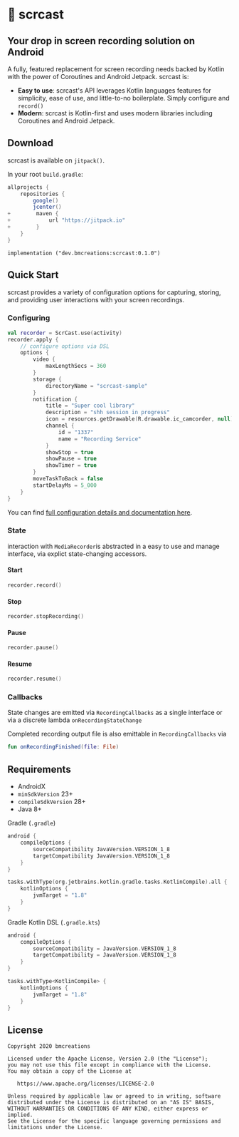 # 🎥 scrcast

## Your drop in screen recording solution on Android

A fully, featured replacement for screen recording needs backed by Kotlin with the power of Coroutines and Android Jetpack. scrcast is:

* <b>Easy to use</b>: scrcast's API leverages Kotlin languages features for simplicity, ease of use, and little-to-no boilerplate. Simply configure and `record()`
* <b>Modern</b>: scrcast is Kotlin-first and uses modern libraries including Coroutines and Android Jetpack.

## Download

scrcast is available on `jitpack()`.

In your root `build.gradle`:
```groovy
allprojects {
    repositories {
        google()
        jcenter()
+        maven {
+            url "https://jitpack.io"
+        }
    }
}
```

`implementation ("dev.bmcreations:scrcast:0.1.0")`

## Quick Start

scrcast provides a variety of configuration options for capturing, storing, and providing user interactions with your screen recordings.

### Configuring

```kotlin
val recorder = ScrCast.use(activity)
recorder.apply {
    // configure options via DSL
    options {
        video {
            maxLengthSecs = 360
        }
        storage {
            directoryName = "scrcast-sample"
        }
        notification {
            title = "Super cool library"
            description = "shh session in progress"
            icon = resources.getDrawable(R.drawable.ic_camcorder, null).toBitmap()
            channel {
                id = "1337"
                name = "Recording Service"
            }
            showStop = true
            showPause = true
            showTimer = true
        }
        moveTaskToBack = false
        startDelayMs = 5_000
    }
}
```

You can find [full configuration details and documentation here](https://bmc08gt.github.io/scrcast/).

### State

interaction with `MediaRecorder`is abstracted in a easy to use and manage interface, via explict state-changing accessors.

#### Start

```kotlin
recorder.record()
```

#### Stop

```kotlin
recorder.stopRecording()
```

#### Pause

```kotlin
recorder.pause()
```

#### Resume

```kotlin
recorder.resume()
```

### Callbacks

State changes are emitted via `RecordingCallbacks` as a single interface or via a discrete lambda `onRecordingStateChange`

Completed recording output file is also emittable in `RecordingCallbacks` via

 ```kotlin
 fun onRecordingFinished(file: File)
 ```

## Requirements

* AndroidX
* `minSdkVersion` 23+
* `compileSdkVersion` 28+
* Java 8+

Gradle (`.gradle`)

```kotlin
android {
    compileOptions {
        sourceCompatibility JavaVersion.VERSION_1_8
        targetCompatibility JavaVersion.VERSION_1_8
    }
}

tasks.withType(org.jetbrains.kotlin.gradle.tasks.KotlinCompile).all {
    kotlinOptions {
        jvmTarget = "1.8"
    }
}
```

Gradle Kotlin DSL (`.gradle.kts`)

```kotlin
android {
    compileOptions {
        sourceCompatibility = JavaVersion.VERSION_1_8
        targetCompatibility = JavaVersion.VERSION_1_8
    }
}

tasks.withType<KotlinCompile> {
    kotlinOptions {
        jvmTarget = "1.8"
    }
}
```

## License

```text
Copyright 2020 bmcreations

Licensed under the Apache License, Version 2.0 (the "License");
you may not use this file except in compliance with the License.
You may obtain a copy of the License at

   https://www.apache.org/licenses/LICENSE-2.0

Unless required by applicable law or agreed to in writing, software
distributed under the License is distributed on an "AS IS" BASIS,
WITHOUT WARRANTIES OR CONDITIONS OF ANY KIND, either express or implied.
See the License for the specific language governing permissions and
limitations under the License.
```
